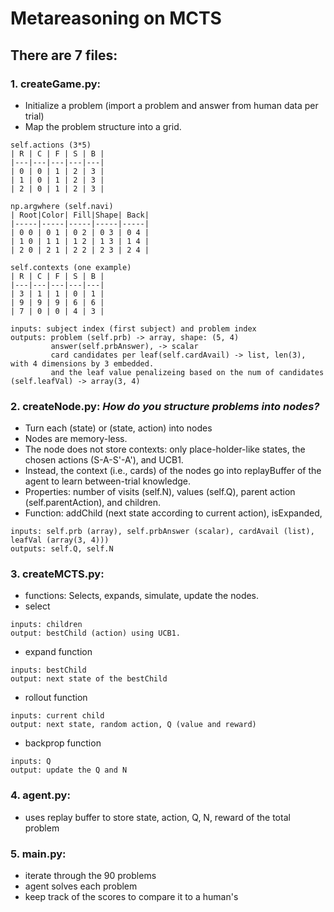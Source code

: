 # Metareasoning on MCTS

## There are 7 files:
### 1. createGame.py: 
- Initialize a problem (import a problem and answer from human data per trial) </br>
- Map the problem structure into a grid.
```
self.actions (3*5)
| R | C | F | S | B |
|---|---|---|---|---|
| 0 | 0 | 1 | 2 | 3 |
| 1 | 0 | 1 | 2 | 3 |
| 2 | 0 | 1 | 2 | 3 |

np.argwhere (self.navi)
| Root|Color| Fill|Shape| Back|
|-----|-----|-----|-----|-----|
| 0 0 | 0 1 | 0 2 | 0 3 | 0 4 |
| 1 0 | 1 1 | 1 2 | 1 3 | 1 4 |
| 2 0 | 2 1 | 2 2 | 2 3 | 2 4 |

self.contexts (one example)
| R | C | F | S | B |
|---|---|---|---|---|
| 3 | 1 | 1 | 0 | 1 |
| 9 | 9 | 9 | 6 | 6 |
| 7 | 0 | 0 | 4 | 3 |

inputs: subject index (first subject) and problem index
outputs: problem (self.prb) -> array, shape: (5, 4)
         answer(self.prbAnswer), -> scalar
         card candidates per leaf(self.cardAvail) -> list, len(3), with 4 dimensions by 3 embedded.
         and the leaf value penalizeing based on the num of candidates (self.leafVal) -> array(3, 4)
```
### 2. createNode.py: *How do you structure problems into nodes?*
- Turn each (state) or (state, action) into nodes </br>
- Nodes are memory-less.
- The node does not store contexts: only place-holder-like states, the chosen actions (S-A-S'-A'), and UCB1.
- Instead, the context (i.e., cards) of the nodes go into replayBuffer of the agent to learn between-trial knowledge.
- Properties: number of visits (self.N), values (self.Q), parent action (self.parentAction), and children. 
- Function: addChild (next state according to current action), isExpanded, 
```
inputs: self.prb (array), self.prbAnswer (scalar), cardAvail (list), leafVal (array(3, 4)))
outputs: self.Q, self.N
```
### 3. createMCTS.py:
- functions: Selects, expands, simulate, update the nodes.
- select 
```
inputs: children
output: bestChild (action) using UCB1.
```
- expand function
```
inputs: bestChild
output: next state of the bestChild
```
- rollout function
```
inputs: current child
output: next state, random action, Q (value and reward)
```
- backprop function
```
inputs: Q
output: update the Q and N
```
### 4. agent.py:
- uses replay buffer to store state, action, Q, N, reward of the total problem

### 5. main.py:
- iterate through the 90 problems
- agent solves each problem
- keep track of the scores to compare it to a human's